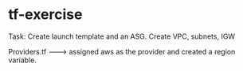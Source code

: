 # tf-exercise

Task: 
Create launch template and an ASG.
Create VPC, subnets, IGW

Providers.tf ---> assigned aws as the provider and created a region variable.


